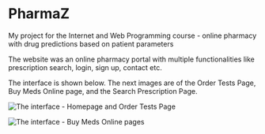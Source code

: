 # PharmaZ
My project for the Internet and Web Programming course - online pharmacy with drug predictions based on patient parameters

The website was an online pharmacy portal with multiple functionalities like prescription search, login, sign up, contact etc.

The interface is shown below. The next images are of the  Order Tests Page, Buy Meds Online page, and the Search Prescription Page.

![The interface - Homepage and Order Tests Page](https://github.com/Anniebbb/PharmaZ/blob/master/11.png)


![The interface - Buy Meds Online pages](https://github.com/Anniebbb/PharmaZ/blob/master/5.png)

